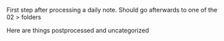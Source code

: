First step after processing a daily note. Should go afterwards to one of the 02 > folders

Here are things postprocessed and uncategorized